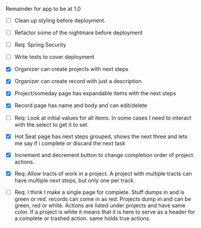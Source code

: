 Remainder for app to be at 1.0
- [ ] Clean up styling before deployment.
- [ ] Refactor some of the nightmare before deployment
- [ ] Req: Spring Security
- [ ] Write tests to cover deployment
- [X] Organizer can create projects with next steps 
- [X] Organizer can create record with just a description
- [X] Project/someday page has expandable items with the next steps
- [X] Record page has name and body and can edit/delete
- [ ] Req: Look at initial values for all items. In some cases I need to interact with the select to get it to set.
- [X] Hot Seat page has next steps grouped, shows the next three and lets me say if i complete or discard the next task
- [X] Increment and decrement button to change completion order of project actions.
- [X] Req: Allow tracts of work in a project. A project with multiple tracts can have multiple next steps, but only one per track.
- [ ] Req: I think I make a single page for complete. Stuff dumps in and is green or red. records can come in as red. 
Projects dump in and can be green, red or white. Actions are listed under projects and have same color. If a project is white
it means that it is here to serve as a header for a complete or trashed action. same holds true actions
      
      
